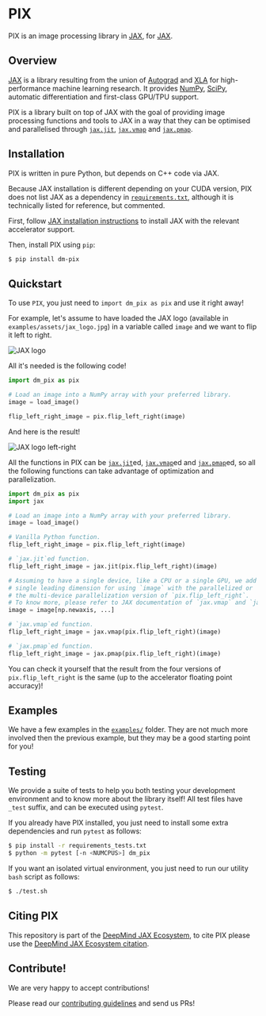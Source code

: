 # PIX

PIX is an image processing library in [JAX], for [JAX].

## Overview

[JAX] is a library resulting from the union of [Autograd] and [XLA] for
high-performance machine learning research. It provides [NumPy], [SciPy],
automatic differentiation and first-class GPU/TPU support.

PIX is a library built on top of JAX with the goal of providing image processing
functions and tools to JAX in a way that they can be optimised and parallelised
through [`jax.jit`][jit], [`jax.vmap`][vmap] and [`jax.pmap`][pmap].

## Installation

PIX is written in pure Python, but depends on C++ code via JAX.

Because JAX installation is different depending on your CUDA version, PIX does
not list JAX as a dependency in [`requirements.txt`], although it is technically
listed for reference, but commented.

First, follow [JAX installation instructions] to install JAX with the relevant
accelerator support.

Then, install PIX using `pip`:

```bash
$ pip install dm-pix
```

## Quickstart

To use `PIX`, you just need to `import dm_pix as pix` and use it right away!

For example, let's assume to have loaded the JAX logo (available in
`examples/assets/jax_logo.jpg`) in a variable called `image` and we want to flip
it left to right.

![JAX logo]

All it's needed is the following code!

```python
import dm_pix as pix

# Load an image into a NumPy array with your preferred library.
image = load_image()

flip_left_right_image = pix.flip_left_right(image)
```

And here is the result!

![JAX logo left-right]

All the functions in PIX can be [`jax.jit`][jit]ed, [`jax.vmap`][vmap]ed and
[`jax.pmap`][pmap]ed, so all the following functions can take advantage of
optimization and parallelization.

```python
import dm_pix as pix
import jax

# Load an image into a NumPy array with your preferred library.
image = load_image()

# Vanilla Python function.
flip_left_right_image = pix.flip_left_right(image)

# `jax.jit`ed function.
flip_left_right_image = jax.jit(pix.flip_left_right)(image)

# Assuming to have a single device, like a CPU or a single GPU, we add a
# single leading dimension for using `image` with the parallelized or
# the multi-device parallelization version of `pix.flip_left_right`.
# To know more, please refer to JAX documentation of `jax.vmap` and `jax.pmap`.
image = image[np.newaxis, ...]

# `jax.vmap`ed function.
flip_left_right_image = jax.vmap(pix.flip_left_right)(image)

# `jax.pmap`ed function.
flip_left_right_image = jax.pmap(pix.flip_left_right)(image)
```

You can check it yourself that the result from the four versions of
`pix.flip_left_right` is the same (up to the accelerator floating point
accuracy)!

## Examples

We have a few examples in the [`examples/`] folder. They are not much
more involved then the previous example, but they may be a good starting point
for you!

## Testing

We provide a suite of tests to help you both testing your development
environment and to know more about the library itself! All test files have
`_test` suffix, and can be executed using `pytest`.

If you already have PIX installed, you just need to install some extra
dependencies and run `pytest` as follows:

```bash
$ pip install -r requirements_tests.txt
$ python -m pytest [-n <NUMCPUS>] dm_pix
```

If you want an isolated virtual environment, you just need to run our utility
`bash` script as follows:

```bash
$ ./test.sh
```

## Citing PIX

This repository is part of the [DeepMind JAX Ecosystem], to cite PIX please use
the [DeepMind JAX Ecosystem citation].

## Contribute!

We are very happy to accept contributions!

Please read our [contributing guidelines](./CONTRIBUTING.md) and send us PRs!

[Autograd]: https://github.com/hips/autograd "Autograd on GitHub"
[DeepMind JAX Ecosystem]: https://deepmind.com/blog/article/using-jax-to-accelerate-our-research "DeepMind JAX Ecosystem"
[DeepMind JAX Ecosystem citation]: https://github.com/deepmind/jax/blob/main/deepmind2020jax.txt "Citation"
[JAX]: https://github.com/google/jax "JAX on GitHub"
[JAX installation instructions]: https://github.com/google/jax#installation "JAX installation"
[jit]: https://jax.readthedocs.io/en/latest/jax.html#jax.jit "jax.jit documentation"
[NumPy]: https://numpy.org/ "NumPy"
[pmap]: https://jax.readthedocs.io/en/latest/jax.html#jax.pmap "jax.pmap documentation"
[SciPy]: https://www.scipy.org/ "SciPy"
[XLA]: https://www.tensorflow.org/xla "XLA"
[vmap]: https://jax.readthedocs.io/en/latest/jax.html#jax.vmap "jax.vmap documentation"

[`examples/`]: ./examples/
[JAX logo]: ./examples/assets/jax_logo.jpg
[JAX logo left-right]: ./examples/assets/flip_left_right_jax_logo.jpg
[`requirements.txt`]: ./requirements.txt
